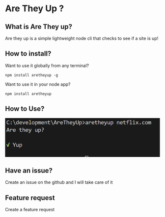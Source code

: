 # Are They Up ?

## What is Are They up?

Are they up is a simple lightweight node cli that checks to see if a site is up!

## How to install?

Want to use it globally from any terminal?

    npm install aretheyup -g

Want to use it in your node app?

    npm install aretheyup 

## How to Use?
![image](https://raw.githubusercontent.com/perkinsjr/AreTheyUp/master/example.png)


## Have an issue?

Create an issue on the github and I will take care of it

## Feature request

Create a feature request